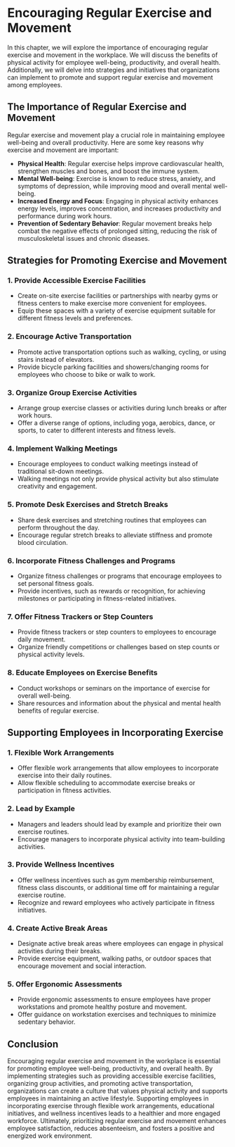 Encouraging Regular Exercise and Movement
==================================================

In this chapter, we will explore the importance of encouraging regular exercise and movement in the workplace. We will discuss the benefits of physical activity for employee well-being, productivity, and overall health. Additionally, we will delve into strategies and initiatives that organizations can implement to promote and support regular exercise and movement among employees.

The Importance of Regular Exercise and Movement
-----------------------------------------------

Regular exercise and movement play a crucial role in maintaining employee well-being and overall productivity. Here are some key reasons why exercise and movement are important:

* **Physical Health**: Regular exercise helps improve cardiovascular health, strengthen muscles and bones, and boost the immune system.
* **Mental Well-being**: Exercise is known to reduce stress, anxiety, and symptoms of depression, while improving mood and overall mental well-being.
* **Increased Energy and Focus**: Engaging in physical activity enhances energy levels, improves concentration, and increases productivity and performance during work hours.
* **Prevention of Sedentary Behavior**: Regular movement breaks help combat the negative effects of prolonged sitting, reducing the risk of musculoskeletal issues and chronic diseases.

Strategies for Promoting Exercise and Movement
----------------------------------------------

### 1. **Provide Accessible Exercise Facilities**

* Create on-site exercise facilities or partnerships with nearby gyms or fitness centers to make exercise more convenient for employees.
* Equip these spaces with a variety of exercise equipment suitable for different fitness levels and preferences.

### 2. **Encourage Active Transportation**

* Promote active transportation options such as walking, cycling, or using stairs instead of elevators.
* Provide bicycle parking facilities and showers/changing rooms for employees who choose to bike or walk to work.

### 3. **Organize Group Exercise Activities**

* Arrange group exercise classes or activities during lunch breaks or after work hours.
* Offer a diverse range of options, including yoga, aerobics, dance, or sports, to cater to different interests and fitness levels.

### 4. **Implement Walking Meetings**

* Encourage employees to conduct walking meetings instead of traditional sit-down meetings.
* Walking meetings not only provide physical activity but also stimulate creativity and engagement.

### 5. **Promote Desk Exercises and Stretch Breaks**

* Share desk exercises and stretching routines that employees can perform throughout the day.
* Encourage regular stretch breaks to alleviate stiffness and promote blood circulation.

### 6. **Incorporate Fitness Challenges and Programs**

* Organize fitness challenges or programs that encourage employees to set personal fitness goals.
* Provide incentives, such as rewards or recognition, for achieving milestones or participating in fitness-related initiatives.

### 7. **Offer Fitness Trackers or Step Counters**

* Provide fitness trackers or step counters to employees to encourage daily movement.
* Organize friendly competitions or challenges based on step counts or physical activity levels.

### 8. **Educate Employees on Exercise Benefits**

* Conduct workshops or seminars on the importance of exercise for overall well-being.
* Share resources and information about the physical and mental health benefits of regular exercise.

Supporting Employees in Incorporating Exercise
----------------------------------------------

### 1. **Flexible Work Arrangements**

* Offer flexible work arrangements that allow employees to incorporate exercise into their daily routines.
* Allow flexible scheduling to accommodate exercise breaks or participation in fitness activities.

### 2. **Lead by Example**

* Managers and leaders should lead by example and prioritize their own exercise routines.
* Encourage managers to incorporate physical activity into team-building activities.

### 3. **Provide Wellness Incentives**

* Offer wellness incentives such as gym membership reimbursement, fitness class discounts, or additional time off for maintaining a regular exercise routine.
* Recognize and reward employees who actively participate in fitness initiatives.

### 4. **Create Active Break Areas**

* Designate active break areas where employees can engage in physical activities during their breaks.
* Provide exercise equipment, walking paths, or outdoor spaces that encourage movement and social interaction.

### 5. **Offer Ergonomic Assessments**

* Provide ergonomic assessments to ensure employees have proper workstations and promote healthy posture and movement.
* Offer guidance on workstation exercises and techniques to minimize sedentary behavior.

Conclusion
----------

Encouraging regular exercise and movement in the workplace is essential for promoting employee well-being, productivity, and overall health. By implementing strategies such as providing accessible exercise facilities, organizing group activities, and promoting active transportation, organizations can create a culture that values physical activity and supports employees in maintaining an active lifestyle. Supporting employees in incorporating exercise through flexible work arrangements, educational initiatives, and wellness incentives leads to a healthier and more engaged workforce. Ultimately, prioritizing regular exercise and movement enhances employee satisfaction, reduces absenteeism, and fosters a positive and energized work environment.
